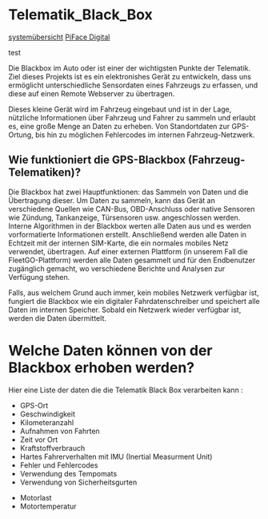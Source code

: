 # Telematik_Black_Box

[systemübersicht](/assets/Systemubersicht.png)
[PiFace Digital](http://www.piface.org.uk/products/piface_digital/)

test

Die Blackbox im Auto oder ist einer der wichtigsten Punkte der Telematik.
Ziel dieses Projekts ist es ein elektronishes Gerät zu entwickeln, dass uns ermöglicht unterschiedliche Sensordaten eines Fahrzeugs 
zu erfassen, und diese auf einen Remote Webserver zu übertragen. 

Dieses kleine Gerät wird im Fahrzeug eingebaut und ist in der Lage, nützliche Informationen über Fahrzeug und Fahrer zu sammeln und erlaubt es, eine große Menge an Daten zu erheben. 
Von Standortdaten zur GPS-Ortung, bis hin zu möglichen Fehlercodes im internen Fahrzeug-Netzwerk.

## Wie funktioniert die GPS-Blackbox (Fahrzeug-Telematiken)?

Die Blackbox hat zwei Hauptfunktionen: das Sammeln von Daten und die Übertragung dieser. Um Daten zu sammeln, kann das Gerät an verschiedene Quellen wie CAN-Bus, OBD-Anschluss oder native Sensoren wie Zündung, Tankanzeige, Türsensoren usw. angeschlossen werden. Interne Algorithmen in der Blackbox werten alle Daten aus und es werden vorformatierte Informationen erstellt. Anschließend werden alle Daten in Echtzeit mit der internen SIM-Karte, die ein normales mobiles Netz verwendet, übertragen. Auf einer externen Plattform (in unserem Fall die FleetGO-Plattform) werden alle Daten gesammelt und für den Endbenutzer zugänglich gemacht, wo verschiedene Berichte und Analysen zur Verfügung stehen.

Falls, aus welchem Grund auch immer, kein mobiles Netzwerk verfügbar ist, fungiert die Blackbox wie ein digitaler Fahrdatenschreiber und speichert alle Daten im internen Speicher. Sobald ein Netzwerk wieder verfügbar ist, werden die Daten übermittelt.

# Welche Daten können von der Blackbox erhoben werden?

Hier eine Liste der daten die die Telematik Black Box verarbeiten kann : 

* GPS-Ort
* Geschwindigkeit
* Kilometeranzahl
* Aufnahmen von Fahrten
* Zeit vor Ort
* Kraftstoffverbrauch
* Hartes Fahrerverhalten mit IMU (Inertial Measurment Unit)
* Fehler und Fehlercodes
* Verwendung des Tempomats
* Verwendung von Sicherheitsgurten
- Motorlast
- Motortemperatur
